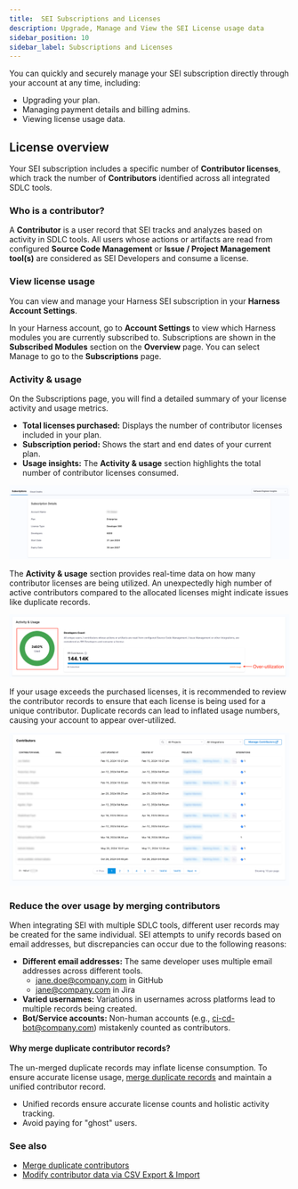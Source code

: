 ```yaml
---
title:  SEI Subscriptions and Licenses
description: Upgrade, Manage and View the SEI License usage data
sidebar_position: 10
sidebar_label: Subscriptions and Licenses
---
```


You can quickly and securely manage your SEI subscription directly through your account at any time, including:

* Upgrading your plan.
* Managing payment details and billing admins.
* Viewing license usage data.

## License overview

Your SEI subscription includes a specific number of **Contributor licenses**, which track the number of **Contributors** identified across all integrated SDLC tools.

### Who is a contributor?

A **Contributor** is a user record that SEI tracks and analyzes based on activity in SDLC tools.  All users whose actions or artifacts are read from configured **Source Code Management** or **Issue / Project Management tool(s)** are considered as SEI Developers and consume a license.

### View license usage

You can view and manage your Harness SEI subscription in your **Harness Account Settings**.

In your Harness account, go to **Account Settings** to view which Harness modules you are currently subscribed to. Subscriptions are shown in the **Subscribed Modules** section on the **Overview** page. You can select Manage to go to the **Subscriptions** page.

### Activity & usage

On the Subscriptions page, you will find a detailed summary of your license activity and usage metrics.

* **Total licenses purchased:** Displays the number of contributor licenses included in your plan.
* **Subscription period:** Shows the start and end dates of your current plan.
* **Usage insights:** The **Activity & usage** section highlights the total number of contributor licenses consumed.

![](./static/license-overview.png)

The **Activity & usage** section provides real-time data on how many contributor licenses are being utilized. An unexpectedly high number of active contributors compared to the allocated licenses might indicate issues like duplicate records. 

![](./static/activity-usage.png)

If your usage exceeds the purchased licenses, it is recommended to review the contributor records to ensure that each license is being used for a unique contributor. Duplicate records can lead to inflated usage numbers, causing your account to appear over-utilized.

![](./static/activity-usage-breakdown.png)

### Reduce the over usage by merging contributors

When integrating SEI with multiple SDLC tools, different user records may be created for the same individual. SEI attempts to unify records based on email addresses, but discrepancies can occur due to the following reasons:

* **Different email addresses:** The same developer uses multiple email addresses across different tools.
  * jane.doe@company.com in GitHub
  * jane@company.com in Jira
* **Varied usernames:** Variations in usernames across platforms lead to multiple records being created.
* **Bot/Service accounts:** Non-human accounts (e.g., ci-cd-bot@company.com) mistakenly counted as contributors.

#### Why merge duplicate contributor records?

The un-merged duplicate records may inflate license consumption. To ensure accurate license usage, [merge duplicate records](/docs/software-engineering-insights/propelo-sei/setup-sei/sei-contributors/manage-user-profiles#merge-contributors) and maintain a unified contributor record. 

* Unified records ensure accurate license counts and holistic activity tracking.
* Avoid paying for "ghost" users.

### See also

* [Merge duplicate contributors](/docs/software-engineering-insights/propelo-sei/setup-sei/sei-contributors/manage-user-profiles#merge-contributors)
* [Modify contributor data via CSV Export & Import](/docs/software-engineering-insights/propelo-sei/setup-sei/sei-contributors/manage-contributors#modify-contributors-export-and-import)
